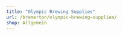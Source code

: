 ```yaml
---
title: "Olympic Brewing Supplies"
url: /bremerton/olympic-brewing-supplies/
shop: Allgemein
---
```

